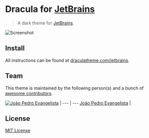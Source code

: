 # Dracula for [JetBrains](http://jetbrains.com)

> A dark theme for [JetBrains](http://jetbrains.com).

![Screenshot](https://draculatheme.com/assets/img/screenshots/jetbrains.png)

## Install

All instructions can be found at [draculatheme.com/jetbrains](https://draculatheme.com/jetbrains).

## Team

This theme is maintained by the following person(s) and a bunch of [awesome contributors](https://github.com/dracula/jetbrains/graphs/contributors).

[![João Pedro Evangelista](https://avatars0.githubusercontent.com/u/5256711?v=3&s=70)](https://github.com/joaoevangelista) |
--- | ---
[João Pedro Evangelista](https://github.com/joaoevangelista) |

## License

[MIT License](./LICENSE)
